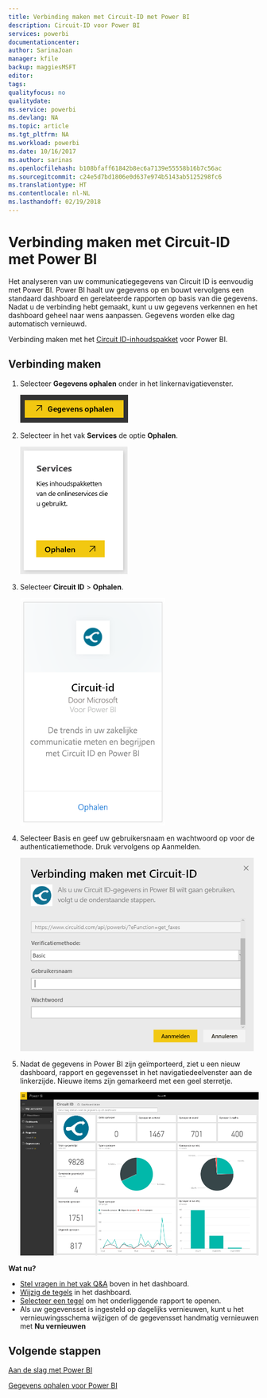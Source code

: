 ```yaml
---
title: Verbinding maken met Circuit-ID met Power BI
description: Circuit-ID voor Power BI
services: powerbi
documentationcenter: 
author: SarinaJoan
manager: kfile
backup: maggiesMSFT
editor: 
tags: 
qualityfocus: no
qualitydate: 
ms.service: powerbi
ms.devlang: NA
ms.topic: article
ms.tgt_pltfrm: NA
ms.workload: powerbi
ms.date: 10/16/2017
ms.author: sarinas
ms.openlocfilehash: b108bfaff61842b8ec6a7139e55558b16b7c56ac
ms.sourcegitcommit: c24e5d7bd1806e0d637e974b5143ab5125298fc6
ms.translationtype: HT
ms.contentlocale: nl-NL
ms.lasthandoff: 02/19/2018
---
```

# <a name="connect-to-circuit-id-with-power-bi"></a>Verbinding maken met Circuit-ID met Power BI
Het analyseren van uw communicatiegegevens van Circuit ID is eenvoudig met Power BI. Power BI haalt uw gegevens op en bouwt vervolgens een standaard dashboard en gerelateerde rapporten op basis van die gegevens. Nadat u de verbinding hebt gemaakt, kunt u uw gegevens verkennen en het dashboard geheel naar wens aanpassen. Gegevens worden elke dag automatisch vernieuwd.

Verbinding maken met het [Circuit ID-inhoudspakket](https://app.powerbi.com/getdata/services/circuitid) voor Power BI.

## <a name="how-to-connect"></a>Verbinding maken
1. Selecteer **Gegevens ophalen** onder in het linkernavigatievenster.
   
    ![](media/service-connect-to-circuit-id/getdata.png)
2. Selecteer in het vak **Services** de optie **Ophalen**.
   
    ![](media/service-connect-to-circuit-id/services.png)
3. Selecteer **Circuit ID** \> **Ophalen**.
   
    ![](media/service-connect-to-circuit-id/circuitid.png)
4. Selecteer Basis en geef uw gebruikersnaam en wachtwoord op voor de authenticatiemethode. Druk vervolgens op Aanmelden.
   
    ![](media/service-connect-to-circuit-id/circuitid_login.png)
5. Nadat de gegevens in Power BI zijn geïmporteerd, ziet u een nieuw dashboard, rapport en gegevensset in het navigatiedeelvenster aan de linkerzijde. Nieuwe items zijn gemarkeerd met een geel sterretje.
   
    ![](media/service-connect-to-circuit-id/circuitid_dashboard_chrome.png)

**Wat nu?**

* [Stel vragen in het vak Q&A](power-bi-q-and-a.md) boven in het dashboard.
* [Wijzig de tegels](service-dashboard-edit-tile.md) in het dashboard.
* [Selecteer een tegel](service-dashboard-tiles.md) om het onderliggende rapport te openen.
* Als uw gegevensset is ingesteld op dagelijks vernieuwen, kunt u het vernieuwingsschema wijzigen of de gegevensset handmatig vernieuwen met **Nu vernieuwen**

## <a name="next-steps"></a>Volgende stappen
[Aan de slag met Power BI](service-get-started.md)

[Gegevens ophalen voor Power BI](service-get-data.md)

